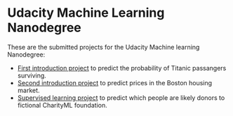 # Udacity Machine Learning Nanodegree
These are the submitted projects for the Udacity Machine learning Nanodegree:
- [First introduction project](https://github.com/rutgerfick/Udacity-MLNanodegree/blob/master/titanic_survival_exploration/titanic_survival_exploration.ipynb) to predict the probability of Titanic passangers surviving.
- [Second introduction project](https://github.com/rutgerfick/Udacity-MLNanodegree/blob/master/boston_housing/boston_housing.ipynb) to predict prices in the Boston housing market.
- [Supervised learning project](https://github.com/rutgerfick/Udacity-MLNanodegree/blob/master/finding_donors/finding_donors.ipynb) to predict which people are likely donors to fictional CharityML foundation.
